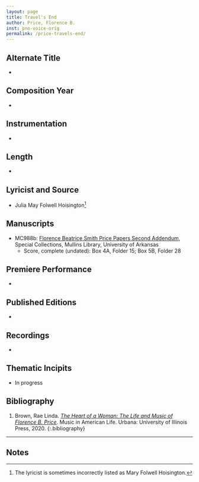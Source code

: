 ```yaml
---
layout: page
title: Travel's End
author: Price, Florence B.
inst: pno-voice-orig
permalink: /price-travels-end/
---
```


## Alternate Title
- 

## Composition Year
- 

## Instrumentation
- 

## Length
- 

## Lyricist and Source
- Julia May Folwell Hoisington[^fn1] 

## Manuscripts
- MC988b: <a href="https://uark.as.atlas-sys.com/repositories/2/resources/696/" target="_blank">Florence Beatrice Smith Price Papers Second Addendum</a>, Special Collections, Mullins Library, University of Arkansas
    * Score, complete (undated): Box 4A, Folder 15; Box 5B, Folder 28

## Premiere Performance
- 

## Published Editions
- 

## Recordings
- 

## Thematic Incipits
- In progress

## Bibliography
1. Brown, Rae Linda. <a href="https://www.worldcat.org/title/1122800180" target="_blank">*The Heart of a Woman: The Life and Music of Florence B. Price*</a>. Music in American Life. Urbana: University of Illinois Press, 2020.
{:.bibliography}

---

## Notes
[^fn1]: The lyricist is sometimes incorrectly listed as Mary Folwell Hoisington.